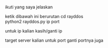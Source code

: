 ikuti yang saya jelaskan

ketik dibawah ini berurutan
cd rayddos                           
python2 rayddos.py ip port

untuk ip kalian kasih/ganti ip

target server kalian untuk port ganti portnya juga
